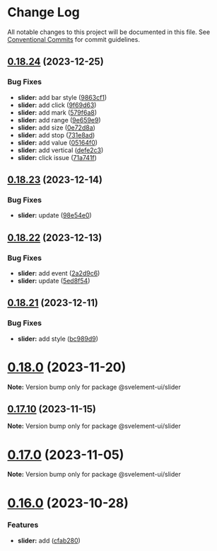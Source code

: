 # Change Log

All notable changes to this project will be documented in this file.
See [Conventional Commits](https://conventionalcommits.org) for commit guidelines.

## [0.18.24](https://github.com/koory1st/svelement-ui/compare/v0.18.23...v0.18.24) (2023-12-25)

### Bug Fixes

* **slider:** add bar style ([9863cf1](https://github.com/koory1st/svelement-ui/commit/9863cf18552122e583aae144c9911d6ade6c382e))
* **slider:** add click ([9f69d63](https://github.com/koory1st/svelement-ui/commit/9f69d6397cc29c0e705e6954773d29a8545ba849))
* **slider:** add mark ([579f6a8](https://github.com/koory1st/svelement-ui/commit/579f6a869e23b86fac0dce2af87b9dff39e94805))
* **slider:** add range ([9e659e9](https://github.com/koory1st/svelement-ui/commit/9e659e97b05fafe5b3e894c1e3125acde04c5681))
* **slider:** add size ([0e72d8a](https://github.com/koory1st/svelement-ui/commit/0e72d8a28926bbdf91336caf2a61b08bb719d82e))
* **slider:** add stop ([731e8ad](https://github.com/koory1st/svelement-ui/commit/731e8ad4786af7a12b39fb2d078cdc940e6c5b87))
* **slider:** add value ([05164f0](https://github.com/koory1st/svelement-ui/commit/05164f0744a24b17b7fcb272bbf5aa0a767676e5))
* **slider:** add vertical ([defe2c3](https://github.com/koory1st/svelement-ui/commit/defe2c3c885a9739616e1e66bf6990337f1eb2dd))
* **slider:** click issue ([71a741f](https://github.com/koory1st/svelement-ui/commit/71a741fa3cf7b4294827b3c7decbc7c5b7379ab6))

## [0.18.23](https://github.com/koory1st/svelement-ui/compare/v0.18.22...v0.18.23) (2023-12-14)

### Bug Fixes

* **slider:** update ([98e54e0](https://github.com/koory1st/svelement-ui/commit/98e54e0091d86d17f52b1dbeeba71dd6a6611a59))

## [0.18.22](https://github.com/koory1st/svelement-ui/compare/v0.18.21...v0.18.22) (2023-12-13)

### Bug Fixes

* **slider:** add event ([2a2d9c6](https://github.com/koory1st/svelement-ui/commit/2a2d9c694262c88d435550675d5ec59c11c70ccb))
* **slider:** update ([5ed8f54](https://github.com/koory1st/svelement-ui/commit/5ed8f54449ecaeaab7eeb2f74b8015037ae7fba0))

## [0.18.21](https://github.com/koory1st/svelement-ui/compare/v0.18.20...v0.18.21) (2023-12-11)

### Bug Fixes

* **slider:** add style ([bc989d9](https://github.com/koory1st/svelement-ui/commit/bc989d97ae4fd0ac0b8d30a4650e1ad02b1db6b8))

# [0.18.0](https://github.com/koory1st/svelement-ui/compare/v0.17.10...v0.18.0) (2023-11-20)

**Note:** Version bump only for package @svelement-ui/slider

## [0.17.10](https://github.com/koory1st/svelement-ui/compare/v0.17.9...v0.17.10) (2023-11-15)

**Note:** Version bump only for package @svelement-ui/slider

# [0.17.0](https://github.com/koory1st/svelement-ui/compare/v0.16.1...v0.17.0) (2023-11-05)

**Note:** Version bump only for package @svelement-ui/slider

# [0.16.0](https://github.com/koory1st/svelement-ui/compare/v0.15.8...v0.16.0) (2023-10-28)

### Features

* **slider:** add ([cfab280](https://github.com/koory1st/svelement-ui/commit/cfab2805ee36d88e8ab2a61751a79a9283e6f8a9))
